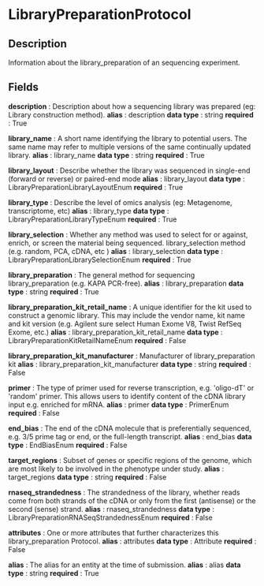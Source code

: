 # LibraryPreparationProtocol

## Description

Information about the library_preparation of an sequencing experiment.

## Fields


**description** : Description about how a sequencing library was prepared (eg: Library construction method).
**alias** : description
**data type** : string
**required** : True


**library_name** : A short name identifying the library to potential users. The same name may refer to multiple versions of the same continually updated library.
**alias** : library_name
**data type** : string
**required** : True


**library_layout** : Describe whether the library was sequenced in single-end (forward or reverse) or paired-end mode
**alias** : library_layout
**data type** : LibraryPreparationLibraryLayoutEnum
**required** : True


**library_type** : Describe the level of omics analysis (eg: Metagenome, transcriptome, etc)
**alias** : library_type
**data type** : LibraryPreparationLibraryTypeEnum
**required** : True


**library_selection** : Whether any method was used to select for or against, enrich, or screen the material being sequenced. library_selection method (e.g. random, PCA, cDNA, etc )
**alias** : library_selection
**data type** : LibraryPreparationLibrarySelectionEnum
**required** : True


**library_preparation** : The general method for sequencing library_preparation (e.g. KAPA PCR-free).
**alias** : library_preparation
**data type** : string
**required** : True


**library_preparation_kit_retail_name** : A unique identifier for the kit used to construct a genomic library. This may include the vendor name, kit name and kit version (e.g. Agilent sure select Human Exome V8, Twist RefSeq Exome, etc.)
**alias** : library_preparation_kit_retail_name
**data type** : LibraryPreparationKitRetailNameEnum
**required** : False


**library_preparation_kit_manufacturer** : Manufacturer of library_preparation kit
**alias** : library_preparation_kit_manufacturer
**data type** : string
**required** : False


**primer** : The type of primer used for reverse transcription, e.g. 'oligo-dT' or 'random' primer. This allows users to identify content of the cDNA library input e.g. enriched for mRNA.
**alias** : primer
**data type** : PrimerEnum
**required** : False


**end_bias** : The end of the cDNA molecule that is preferentially sequenced, e.g. 3/5 prime tag or end, or the full-length transcript.
**alias** : end_bias
**data type** : EndBiasEnum
**required** : False


**target_regions** : Subset of genes or specific regions of the genome, which are most likely to be involved in the phenotype under study.
**alias** : target_regions
**data type** : string
**required** : False


**rnaseq_strandedness** : The strandedness of the library, whether reads come from both strands of the cDNA or only from the first (antisense) or the second (sense) strand.
**alias** : rnaseq_strandedness
**data type** : LibraryPreparationRNASeqStrandednessEnum
**required** : False


**attributes** : One or more attributes that further characterizes this library_preparation Protocol.
**alias** : attributes
**data type** : Attribute
**required** : False


**alias** : The alias for an entity at the time of submission.
**alias** : alias
**data type** : string
**required** : True
